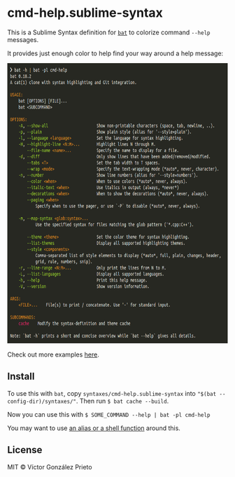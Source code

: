 # cmd-help.sublime-syntax

This is a Sublime Syntax definition for [`bat`](https://github.com/sharkdp/bat) to colorize command `--help` messages.

It provides just enough color to help find your way around a help message:

<img src="./docs/assets/cmd-help-example.png" height="640" alt="Example usage of the cmd-help syntax on 'bat -h'">

Check out more examples [here](https://github.com/victor-gp/cmd-help-sublime-syntax/tree/demo/docs/examples).

## Install

To use this with `bat`, copy `syntaxes/cmd-help.sublime-syntax` into `"$(bat --config-dir)/syntaxes/"`. Then run `$ bat cache --build`.

Now you can use this with `$ SOME_COMMAND --help | bat -pl cmd-help`

You may want to use [an alias or a shell function](docs/bathelp.sh) around this.

## License

MIT © Víctor González Prieto
